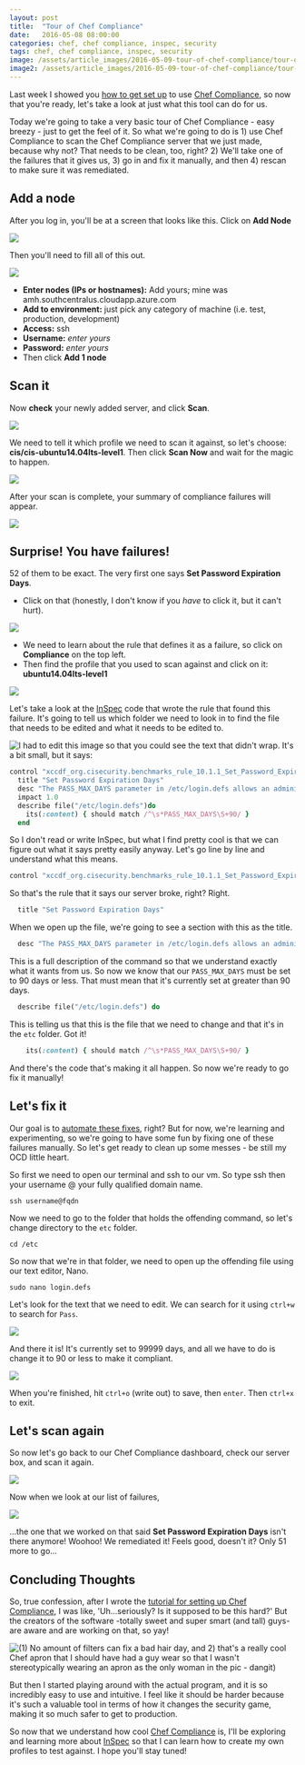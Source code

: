 ```yaml
---
layout: post
title:  "Tour of Chef Compliance"
date:   2016-05-08 08:00:00
categories: chef, chef compliance, inspec, security
tags: chef, chef compliance, inspec, security
image: /assets/article_images/2016-05-09-tour-of-chef-compliance/tour-of-chef-compliance.jpg
image2: /assets/article_images/2016-05-09-tour-of-chef-compliance/tour-of-chef-compliance-mobile.jpg
---
```

Last week I showed you [how to get set up](http://www.anniehedgie.com/setting-up-compliance) to use [Chef Compliance](https://www.chef.io/compliance/), so now that you're ready, let's take a look at just what this tool can do for us.

Today we're going to take a very basic tour of Chef Compliance - easy breezy - just to get the feel of it. So what we're going to do is 1) use Chef Compliance to scan the Chef Compliance server that we just made, because why not? That needs to be clean, too, right? 2) We'll take one of the failures that it gives us, 3) go in and fix it manually, and then 4) rescan to make sure it was remediated.

## Add a node

After you log in, you'll be at a screen that looks like this. Click on **Add Node**   

![](/assets/article_images/2016-05-09-tour-of-chef-compliance/01-add-node.png)

Then you'll need to fill all of this out.

![](/assets/article_images/2016-05-09-tour-of-chef-compliance/02-add-server.png)

  - **Enter nodes (IPs or hostnames):** Add yours; mine was amh.southcentralus.cloudapp.azure.com
  - **Add to environment:** just pick any category of machine (i.e. test, production, development)
  - **Access:** ssh
  - **Username:** *enter yours*
  - **Password:** *enter yours*
  - Then click **Add 1 node**

## Scan it
Now **check** your newly added server, and click **Scan**.

![](/assets/article_images/2016-05-09-tour-of-chef-compliance/03-scan.png)

We need to tell it which profile we need to scan it against, so let's choose: **cis/cis-ubuntu14.04lts-level1**. Then click **Scan Now** and wait for the magic to happen.

![](/assets/article_images/2016-05-09-tour-of-chef-compliance/04-cis.png)

After your scan is complete, your summary of compliance failures will appear.

![](/assets/article_images/2016-05-09-tour-of-chef-compliance/05-scan-report.png)

## Surprise! You have failures!
52 of them to be exact. The very first one says **Set Password Expiration Days**.
  
  - Click on that (honestly, I don't know if you *have* to click it, but it can't hurt).
  
![](/assets/article_images/2016-05-09-tour-of-chef-compliance/06-errors.png)

  - We need to learn about the rule that defines it as a failure, so click on **Compliance** on the top left.
  - Then find the profile that you used to scan against and click on it: **ubuntu14.04lts-level1**

![](/assets/article_images/2016-05-09-tour-of-chef-compliance/07-compliance.png)

Let's take a look at the [InSpec](https://github.com/chef/inspec) code that wrote the rule that found this failure. It's going to tell us which folder we need to look in to find the file that needs to be edited and what it needs to be edited to.

![I had to edit this image so that you could see the text that didn't wrap.](/assets/article_images/2016-05-09-tour-of-chef-compliance/08-error-details.png)
It's a bit small, but it says:

``` ruby
control "xccdf_org.cisecurity.benchmarks_rule_10.1.1_Set_Password_Expirations_Days" do
  title "Set Password Expiration Days"
  desc "The PASS_MAX_DAYS parameter in /etc/login.defs allows an administrator to force passwords to expire once they reach a defined age. It is recommended that the PASS_MAX_DAYS parameter be set to less than or equal to 90 days."
  impact 1.0
  describe file("/etc/login.defs")do
    its(:content) { should match /^\s*PASS_MAX_DAYS\S+90/ }
  end
```
So I don't read or write InSpec, but what I find pretty cool is that we can figure out what it says pretty easily anyway. Let's go line by line and understand what this means.


``` ruby
control "xccdf_org.cisecurity.benchmarks_rule_10.1.1_Set_Password_Expirations_Days" do
```

So that's the rule that it says our server broke, right? Right.

``` ruby
  title "Set Password Expiration Days"
```

When we open up the file, we're going to see a section with this as the title. 

``` ruby
  desc "The PASS_MAX_DAYS parameter in /etc/login.defs allows an administrator to force passwords to expire once they reach a defined age. It is recommended taht the PASS_MAX_DAYS parameter be set to less than or equal to 90 days."
```

This is a full description of the command so that we understand exactly what it wants from us. So now we know that our `PASS_MAX_DAYS` must be set to 90 days or less. That must mean that it's currently set at greater than 90 days.

``` ruby
  describe file("/etc/login.defs") do
```

This is telling us that this is the file that we need to change and that it's in the `etc` folder. Got it! 

``` ruby
    its(:content) { should match /^\s*PASS_MAX_DAYS\S+90/ }
```

And there's the code that's making it all happen. So now we're ready to go fix it manually!

## Let's fix it
Our goal is to [automate these fixes](https://www.chef.io/), right? But for now, we're learning and experimenting, so we're going to have some fun by fixing one of these failures manually.  So let's get ready to clean up some messes - be still my OCD little heart. 

So first we need to open our terminal and ssh to our vm. So type ssh then your username @ your fully qualified domain name. 

```
ssh username@fqdn
```

Now we need to go to the folder that holds the offending command, so let's change directory to the `etc` folder.

```
cd /etc
```

So now that we're in that folder, we need to open up the offending file using our text editor, Nano.

``` 
sudo nano login.defs
```

Let's look for the text that we need to edit. We can search for it using `ctrl+w` to search for `Pass`.

![](/assets/article_images/2016-05-09-tour-of-chef-compliance/09-edit-file.png)

And there it is! It's currently set to 99999 days, and all we have to do is change it to 90 or less to make it compliant.

![](/assets/article_images/2016-05-09-tour-of-chef-compliance/09b-edit-file.png)

When you're finished, hit `ctrl+o` (write out) to save, then `enter`. Then `ctrl+x` to exit.

## Let's scan again
So now let's go back to our Chef Compliance dashboard, check our server box, and scan it again. 

![](/assets/article_images/2016-05-09-tour-of-chef-compliance/10-rescan.png)

Now when we look at our list of failures, 

![](/assets/article_images/2016-05-09-tour-of-chef-compliance/11-error-remediated.png)

...the one that we worked on that said **Set Password Expiration Days** isn't there anymore! Woohoo! We remediated it! Feels good, doesn't it? Only 51 more to go... 

## Concluding Thoughts
So, true confession, after I wrote the [tutorial for setting up Chef Compliance](http://www.anniehedgie.com/setting-up-compliance), I was like, 'Uh...seriously? Is it supposed to be this hard?' But the creators of the software -totally sweet and super smart (and tall) guys- are aware and are working on that, so yay! 

![(1) No amount of filters can fix a bad hair day, and 2) that's a really cool Chef apron that I should have had a guy wear so that I wasn't stereotypically wearing an apron as the only woman in the pic - dangit)](/assets/article_images/2016-05-09-tour-of-chef-compliance/dinner_at__michael_and_annie_s_home__.png)


But then I started playing around with the actual program, and it is so incredibly easy to use and intuitive. I feel like it should be harder because it's such a valuable tool in terms of how it changes the security game, making it so much safer to get to production. 

So now that we understand how cool [Chef Compliance](https://www.chef.io/compliance/) is, I'll be exploring and learning more about [InSpec](https://www.chef.io/inspec/) so that I can learn how to create my own profiles to test against. I hope you'll stay tuned!